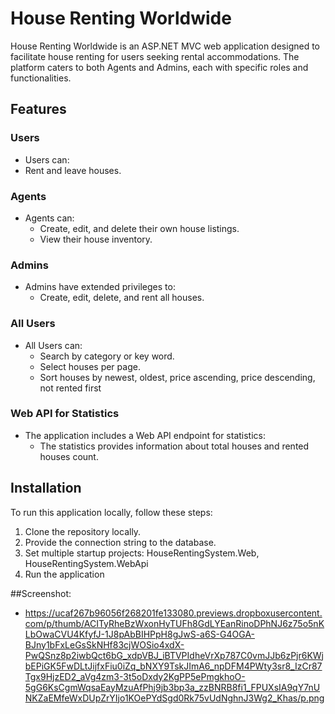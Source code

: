 # House Renting Worldwide

House Renting Worldwide is an ASP.NET MVC web application designed to facilitate house renting for users seeking rental accommodations. The platform caters to both Agents and Admins, each with specific roles and functionalities.

## Features

### Users
- Users can:
 - Rent and leave houses.


### Agents
- Agents can:
  - Create, edit, and delete their own house listings.
  - View their house inventory.

### Admins
- Admins have extended privileges to:
  - Create, edit, delete, and rent all houses.

### All Users
- All Users can:
  - Search by category or key word.
  - Select houses per page.
  - Sort houses by newest, oldest, price ascending, price descending, not rented first

### Web API for Statistics
- The application includes a Web API endpoint for statistics:
  - The statistics provides information about total houses and rented houses count.

## Installation

To run this application locally, follow these steps:

1. Clone the repository locally.
2. Provide the connection string to the database.
3. Set multiple startup projects: HouseRentingSystem.Web, HouseRentingSystem.WebApi
4. Run the application

##Screenshot:
- https://ucaf267b96056f268201fe133080.previews.dropboxusercontent.com/p/thumb/ACITyRheBzWxonHyTUFh8GdLYEanRinoDPhNJ6z75o5nKLbOwaCVU4KfyfJ-1J8pAbBIHPpH8gJwS-a6S-G4OGA-BJny1bFxLeGsSkNHf83cjWOSio4xdX-PwQSnz8p2iwbQct6bG_xdpVBJ_iBTVPIdheVrXp787C0vmJJb6zPjr6KWjbEPiGK5FwDLtJijfxFiu0iZq_bNXY9TskJImA6_npDFM4PWty3sr8_IzCr87Tgx9HjzED2_aVg4zm3-3t5oDxdy2KgPP5ePmgkhoO-5gG6KsCgmWqsaEayMzuAfPhj9jb3bp3a_zzBNRB8fi1_FPUXsIA9qY7nUNKZaEMfeWxDUpZrYIjo1KOePYdSgd0Rk75vUdNghnJ3Wg2_Khas/p.png
